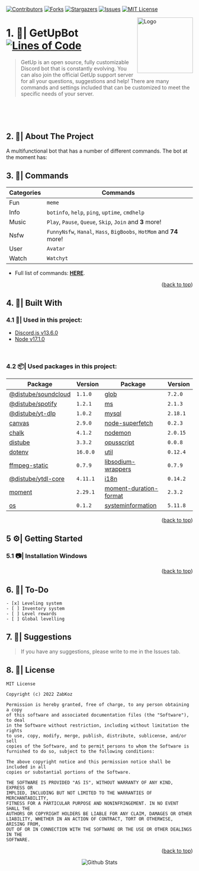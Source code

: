 <div id="top"></div>

[![Contributors][contributors-shield]][contributors-url]
[![Forks][forks-shield]][forks-url]
[![Stargazers][stars-shield]][stars-url]
[![Issues][issues-shield]][issues-url]
[![MIT License][license-shield]][license-url]

<a href="https://github.com/ZabKoz/GetUpBot">
  <img src="assets/images/logo/logo.gif" align="right" alt="Logo" width="150" height="150">
</a>

# 1. 🤖| GetUpBot [![Lines of Code](https://sonarcloud.io/api/project_badges/measure?project=ZabKoz_GetUpBot&metric=ncloc)](https://sonarcloud.io/dashboard?id=ZabKoz_GetUpBot)

> GetUp is an open source, fully customizable Discord bot that is constantly evolving. You can also join the official GetUp support server for all your questions, suggestions and help! There are many commands and settings included that can be customized to meet the specific needs of your server.

<br><br><br>

<!-- ABOUT THE PROJECT -->
## 2. 📑| About The Project

A multifunctional bot that has a number of different commands. The bot at the moment has:

## 3. 💬| Commands
|	Categories	| Commands
|---------------|-----------------|
| Fun	|	`meme`	|
| Info	|	`botinfo`, `help`, `ping`, `uptime`, `cmdhelp`	|
| Music	|	`Play`, `Pause`, `Queue`, `Skip`, `Join` and **3** more!	|
| Nsfw	|	`FunnyNsfw`, `Hanal`, `Hass`, `BigBoobs`, `HotMom` and **74** more!	|
| User	|	`Avatar` |
| Watch	|	`Watchyt` |
* Full list of commands: [**HERE**](https://github.com/ZabKoz/GetUpBot/blob/master/COMMANDS.md).

<p align="right">(<a href="#top">back to top</a>)</p>

## 4. 🔗| Built With

### 4.1 🔰| Used in this project:

* [Discord.js v13.6.0](https://discord.js.org/)
* [Node v17.1.0](https://nodejs.org/en/)

<br>

### 4.2 📦| Used packages in this project:
|	Package	| Version |	Package	| Version
|---------------|-----------------|---------------|-----------------|
| [@distube/soundcloud](https://www.npmjs.com/package/@distube/soundcloud)	|	`1.1.0`	| [glob](https://www.npmjs.com/package/glob)	                           |	`7.2.0`	|
| [@distube/spotify](https://www.npmjs.com/package/@distube/spotify)	      |	`1.2.1`	| [ms](https://www.npmjs.com/package/ms)	                               |	`2.1.3`	|
| [@distube/yt-dlp](https://www.npmjs.com/package/@distube/youtube-dl)	    |	`1.0.2`	| [mysql](https://www.npmjs.com/package/mysql)	                         |	`2.18.1`|
| [canvas](https://www.npmjs.com/package/canvas)	                          |	`2.9.0`	| [node-superfetch](https://www.npmjs.com/package/node-superfetch)	     |	`0.2.3`	|
| [chalk](https://www.npmjs.com/package/chalk)	                            |	`4.1.2`	| [nodemon](https://www.npmjs.com/package/nodemon)	                     |	`2.0.15`|
| [distube](https://www.npmjs.com/package/distube)	                        |	`3.3.2`	| [opusscript](https://www.npmjs.com/package/opusscript)	               |	`0.0.8`	|
| [dotenv](https://www.npmjs.com/package/dotenv)	                          |	`16.0.0`| [util](https://www.npmjs.com/package/util)	                           |	`0.12.4`|
| [ffmpeg-static](https://www.npmjs.com/package/ffmpeg-static)	            |	`0.7.9`	| [libsodium-wrappers](https://www.npmjs.com/package/libsodium-wrappers) |	`0.7.9`|
| [@distube/ytdl-core](https://www.npmjs.com/package/@distube/ytdl-core)	            |	`4.11.1`	| [i18n](https://www.npmjs.com/package/i18n) |	`0.14.2`|
| [moment](https://www.npmjs.com/package/moment)	            |	`2.29.1`	| [moment-duration-format](https://www.npmjs.com/package/moment-duration-format) |	`2.3.2`|
| [os](https://www.npmjs.com/package/os)	            |	`0.1.2`	| [systeminformation](https://www.npmjs.com/package/systeminformation) |	`5.11.8`|

<p align="right">(<a href="#top">back to top</a>)</p>

<!-- Getting Started THE PROJECT -->
## 5 ⚙| Getting Started
### 5.1 📷| Installation Windows

<p align="right">(<a href="#top">back to top</a>)</p>

<!-- TO-Do -->
## 6. 📝| To-Do
```
- [x] Leveling system
- [ ] Inventory system
- [ ] Level rewards
- [ ] Global levelling
```

<!-- Suggestions -->
## 7. 💬| Suggestions
> If you have any suggestions, please write to me in the Issues tab.

<!-- LICENSE -->

## 8. 📄| License

```
MIT License

Copyright (c) 2022 ZabKoz

Permission is hereby granted, free of charge, to any person obtaining a copy
of this software and associated documentation files (the "Software"), to deal
in the Software without restriction, including without limitation the rights
to use, copy, modify, merge, publish, distribute, sublicense, and/or sell
copies of the Software, and to permit persons to whom the Software is
furnished to do so, subject to the following conditions:

The above copyright notice and this permission notice shall be included in all
copies or substantial portions of the Software.

THE SOFTWARE IS PROVIDED "AS IS", WITHOUT WARRANTY OF ANY KIND, EXPRESS OR
IMPLIED, INCLUDING BUT NOT LIMITED TO THE WARRANTIES OF MERCHANTABILITY,
FITNESS FOR A PARTICULAR PURPOSE AND NONINFRINGEMENT. IN NO EVENT SHALL THE
AUTHORS OR COPYRIGHT HOLDERS BE LIABLE FOR ANY CLAIM, DAMAGES OR OTHER
LIABILITY, WHETHER IN AN ACTION OF CONTRACT, TORT OR OTHERWISE, ARISING FROM,
OUT OF OR IN CONNECTION WITH THE SOFTWARE OR THE USE OR OTHER DEALINGS IN THE
SOFTWARE.
```

<p align="right">(<a href="#top">back to top</a>)</p>

<p align="center">
<img src="https://raw.githubusercontent.com/bornmay/bornmay/Update/svg/Bottom.svg" alt="Github Stats"></p>

[contributors-shield]: https://img.shields.io/github/contributors/ZabKoz/GetUpBot.svg?style=for-the-badge
[contributors-url]: https://github.com/ZabKoz/GetUpBot/graphs/contributors
[forks-shield]: https://img.shields.io/github/forks/ZabKoz/GetUpBot.svg?style=for-the-badge
[forks-url]: https://github.com/ZabKoz/GetUpBot/network/members
[stars-shield]: https://img.shields.io/github/stars/ZabKoz/GetUpBot.svg?style=for-the-badge
[stars-url]: https://github.com/ZabKoz/GetUpBot/stargazers
[issues-shield]: https://img.shields.io/github/issues/ZabKoz/GetUpBot.svg?style=for-the-badge
[issues-url]: https://github.com/ZabKoz/GetUpBot/issues
[license-shield]: https://img.shields.io/github/license/ZabKoz/GetUpBot.svg?style=for-the-badge
[license-url]: https://github.com/ZabKoz/GetUpBot/blob/master/LICENSE.txt
